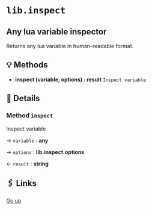 # `lib.inspect`

## Any lua variable inspector

Returns any lua variable in human-readable format.

## 💡 Methods

+ **inspect (variable, options) : result**
  `Inspect variable`

## 🧩 Details

### Method `inspect`

Inspect variable

→ `variable` : **any**

→ `options` : **lib.inspect.options**

← `result` : **string**

## 🖇️ Links

[Go up](..)
